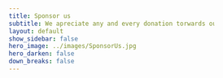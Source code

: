 ```yaml
---
title: Sponsor us
subtitle: We apreciate any and every donation torwards our team!
layout: default
show_sidebar: false
hero_image: ../images/SponsorUs.jpg
hero_darken: false
down_breaks: false
---
```


<head>

<meta name="viewport" content="width=device-width, initial-scale=1">
    <style>
    * {
        box-sizing: border-box;
    }

    /* Create two equal columns that floats next to each other */

.column {
    float: left;
    width: 50%;
    padding: 0.625em;
<!--    height: 300px; /* Should be removed. Only for demonstration */-->
}

    /* Clear floats after the columns */

.row:after {
    content: "";
    display: table;
    clear: both;
}

    /* Responsive layout - makes the two columns stack on top of each other instead of next to each other */
@media screen and (max-width: 600px) {
    .column {
        width: 100%;
    }
}

    </style>
</head>
<body>
    <div class="row">
        <div class="column" style="background-color:white;">
            <p>Donations of any amount are greatly appreciated. Your contribution is tax deductible. If you would like to write a check,  it should be written to LSEF and mailed to: </p>
            <br>
            <p>Lee’s Summit Educational Foundation</p>
            <p>301 NE Tudor Rd.</p>
            <p>Lee’s Summit, MO  64086</p>
            <br>
            <p>Be sure to write LSN Broncobots on the memo line of your check so the donation can go to our team.</p>
            <br>
            <p>This can also be done online at <a href="https://www.lsedfoundation.org/">https://www.lsedfoundation.org/</a>. Again, be sure to choose the Lee’s Summit North Robotics Team as the location of your donation.</p>
            <br>
            <p>Online donations are additionally available to the right, simply follow the instructions below.</p>
            <br>
            <h2><center>Make an online donation!</center></h2>
            <p>- Start by scrolling down to "One-Time Donation" and enter a dollar amount or click on one of the preset defaults.</p>
            <p>- Click on the drop down to select Donation Designation and select "LSN Robotics Fund".</p>
            <p>- Ensure that you did not accidently select a different Lee's Summit School, ensure that the Donation Designation is going to "LSN".</p>
            <p>- If you would like to dedicate the donation then click on the check box labeled "I would like to dedicate this donation" and fill in the information.</p>
            <p>- Click Next.</p>
            <p>- Accurately fill in all Contact Information</p>
            <p>- Click Next.</p>
            <p>- Confirm the donation amount and click Next again.</p>
            <p>- Select if you would like LSEF to cover the processing costs or not.</p>
            <p>- Fill in all payment and Credit Card Information</p>
            <p>- Thank you so much! If you would like to see if you are eligible now to become an official sponsor then fill out the contact form below.</p>
            
        </div>
        <div class="column" style="background-color:white;"><center>
            <embed type="text/html" src="https://interland3.donorperfect.net/weblink/weblink.aspx?id=1&name=E332169"  width="650" height="700"> 
            </center>
        </div>
    </div>
</body>
